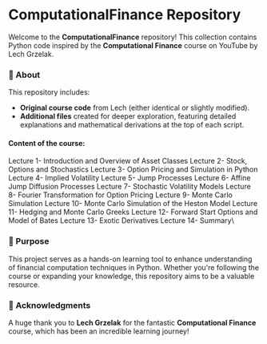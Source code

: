 # ComputationalFinance Repository

Welcome to the **ComputationalFinance** repository! This collection contains Python code inspired by the **Computational Finance** course on YouTube by Lech Grzelak. 

### 📌 About
This repository includes:
- **Original course code** from Lech (either identical or slightly modified).
- **Additional files** created for deeper exploration, featuring detailed explanations and mathematical derivations at the top of each script.

#### Content of the course:

Lecture 1- Introduction and Overview of Asset Classes
Lecture 2- Stock, Options and Stochastics
Lecture 3- Option Pricing and Simulation in Python
Lecture 4- Implied Volatility
Lecture 5- Jump Processes
Lecture 6- Affine Jump Diffusion Processes
Lecture 7- Stochastic Volatility Models
Lecture 8- Fourier Transformation for Option Pricing
Lecture 9- Monte Carlo Simulation
Lecture 10- Monte Carlo Simulation of the Heston Model
Lecture 11- Hedging and Monte Carlo Greeks
Lecture 12- Forward Start Options and Model of Bates
Lecture 13- Exotic Derivatives
Lecture 14- Summary\

### 🎯 Purpose
This project serves as a hands-on learning tool to enhance understanding of financial computation techniques in Python. Whether you're following the course or expanding your knowledge, this repository aims to be a valuable resource.

### 📢 Acknowledgments
A huge thank you to **Lech Grzelak** for the fantastic **Computational Finance** course, which has been an incredible learning journey!
